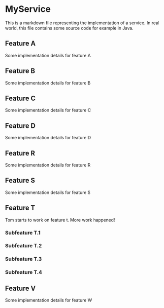 MyService
=========

This is a markdown file representing
the implementation of a service.
In real world, this file contains some source
code for example in Java.

Feature A
---------

Some implementation details for feature A

Feature B
---------

Some implementation details for feature B

Feature C
---------

Some implementation details for feature C

Feature D
---------

Some implementation details for feature D

Feature R
---------

Some implementation details for feature R

Feature S
---------

Some implementation details for feature S

Feature T
---------

Tom starts to work on feature t.
More work happened!

### Subfeature T.1

### Subfeature T.2

### Subfeature T.3

### Subfeature T.4

Feature V
---------

Some implementation details for feature W
